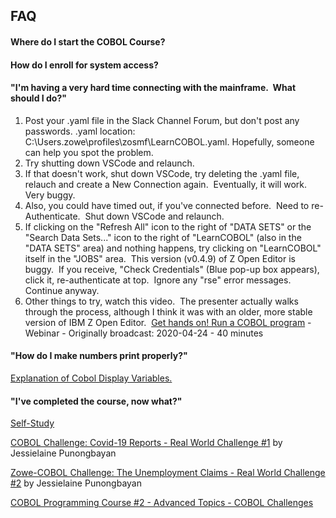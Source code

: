 ## FAQ

#### Where do I start the COBOL Course?

#### How do I enroll for system access?

#### "I'm having a very hard time connecting with the mainframe.  What should I do?"
1. Post your .yaml file in the Slack Channel Forum, but don't post any passwords. .yaml location: C:\Users<your Win Id>.zowe\profiles\zosmf\LearnCOBOL.yaml. Hopefully, someone can help you spot the problem.
2. Try shutting down VSCode and relaunch.
3. If that doesn't work, shut down VSCode, try deleting the .yaml file, relauch and create a New Connection again.  Eventually, it will work.  Very buggy.
4. Also, you could have timed out, if you've connected before.  Need to re-Authenticate.  Shut down VSCode and relaunch.
5. If clicking on the "Refresh All" icon to the right of "DATA SETS" or the "Search Data Sets..." icon to the right of "LearnCOBOL" (also in the "DATA SETS" area) and nothing happens, try clicking on "LearnCOBOL" itself in the "JOBS" area.  This version (v0.4.9) of Z Open Editor is buggy.  If you receive, "Check Credentials" (Blue pop-up box appears), click it, re-authenticate at top.  Ignore any "rse" error messages. Continue anyway.
6. Other things to try, watch this video.  The presenter actually walks through the process, although I think it was with an older, more stable version of IBM Z Open Editor.  [Get hands on! Run a COBOL program](https://developer.ibm.com/technologies/cobol/videos/get-hands-on-run-a-cobol-program) - Webinar - Originally broadcast: 2020-04-24 - 40 minutes
  
#### "How do I make numbers print properly?"
[Explanation of Cobol Display Variables.](https://github.com/openmainframeproject/cobol-programming-course/issues/44)

#### "I've completed the course, now what?"
[Self-Study](https://github.com/openmainframeproject/cobol-programming-course/issues/46)

[COBOL Challenge: Covid-19 Reports - Real World Challenge #1](https://medium.com/@jessielaine.punongbayan/cobol-challenge-covid-19-reports-ee03a946bd23) by Jessielaine Punongbayan

[Zowe-COBOL Challenge: The Unemployment Claims - Real World Challenge #2](https://medium.com/@jessielaine.punongbayan/zowe-cobol-challenge-the-unemployment-claims-2e35a42eabaa?source=friends_link&sk=81163043d7dea63710aedc802172dfca) by Jessielaine Punongbayan

[COBOL Programming Course #2 - Advanced Topics - COBOL Challenges](https://github.com/openmainframeproject/cobol-programming-course/blob/master/COBOL%20Programming%20Course%20%232%20-%20Advanced%20Topics/COBOL%20Programming%20Course%20%232%20-%20Advanced%20Topics.md#cobol-challenge---debugging)
